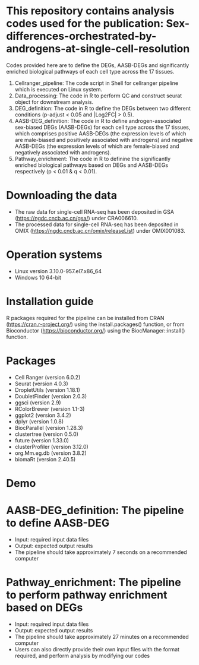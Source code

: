 # This repository contains analysis codes used for the publication: Sex-differences-orchestrated-by-androgens-at-single-cell-resolution
Codes provided here are to define the DEGs, AASB-DEGs and significantly enriched biological pathways of each cell type across the 17 tissues.
1. Cellranger_pipeline: The code script in Shell for cellranger pipeline which is executed on Linux system.
2. Data_processing: The code in R to perform QC and construct seurat object for downstream analysis.
3. DEG_definition: The code in R to define the DEGs between two different conditions (p-adjust < 0.05 and |Log2FC| > 0.5).
4. AASB-DEG_definition: The code in R to define androgen-associated sex-biased DEGs (AASB-DEGs) for each cell type across the 17 tissues, which comprises positive AASB-DEGs (the expression levels of which are male-biased and positively associated with androgens) and negative AASB-DEGs (the expression levels of which are female-biased and negatively associated with androgens).
5. Pathway_enrichment: The code in R to definine the significantly enriched biological pathways based on DEGs and AASB-DEGs respectively (p < 0.01 & q < 0.01).
# Downloading the data
- The raw data for single-cell RNA-seq has been deposited in GSA (https://ngdc.cncb.ac.cn/gsa/) under CRA006610.
- The processed data for single-cell RNA-seq has been deposited in OMIX (https://ngdc.cncb.ac.cn/omix/releaseList) under OMIX001083.
# Operation systems
- Linux version 3.10.0-957.el7.x86_64
- Windows 10 64-bit
# Installation guide
R packages required for the pipeline can be installed from CRAN (https://cran.r-project.org/) using the install.packages() function, or from Bioconductor (https://bioconductor.org/) using the BiocManager::install() function. 
# Packages
- Cell Ranger (version 6.0.2)
- Seurat (version 4.0.3)
- DropletUtils (version 1.18.1)
- DoubletFinder (version 2.0.3)
- ggsci (version 2.9)
- RColorBrewer (version 1.1-3)
- ggplot2 (version 3.4.2)
- dplyr (version 1.0.8)
- BiocParallel (version 1.28.3)
- clustertree (version 0.5.0)
- future (version 1.33.0)
- clusterProfiler (version 3.12.0)
- org.Mm.eg.db (version 3.8.2)
- biomaRt (version 2.40.5)
# Demo 
# AASB-DEG_definition: The pipeline to define AASB-DEG
- Input: required input data files
- Output: expected output results
- The pipeline should take approximately 7 seconds on a recommended computer
# Pathway_enrichment: The pipeline to perform pathway enrichment based on DEGs
- Input: required input data files
- Output: expected output results
- The pipeline should take approximately 27 minutes on a recommended computer
- Users can also directly provide their own input files with the format required, and perform analysis by modifying our codes


